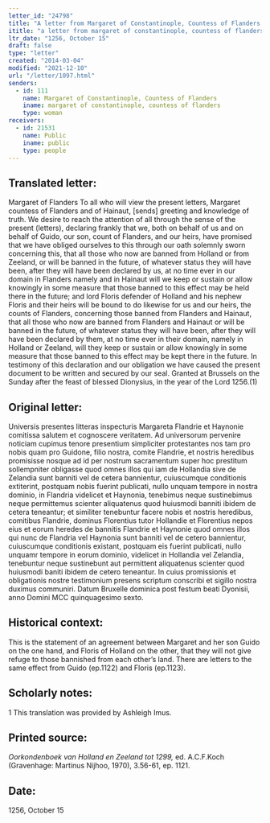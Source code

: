 ```yaml
---
letter_id: "24798"
title: "A letter from Margaret of Constantinople, Countess of Flanders (1256, October 15)"
ititle: "a letter from margaret of constantinople, countess of flanders (1256, october 15)"
ltr_date: "1256, October 15"
draft: false
type: "letter"
created: "2014-03-04"
modified: "2021-12-10"
url: "/letter/1097.html"
senders:
  - id: 111
    name: Margaret of Constantinople, Countess of Flanders
    iname: margaret of constantinople, countess of flanders
    type: woman
receivers:
  - id: 21531
    name: Public
    iname: public
    type: people
---
```

<h2> Translated letter:</h2>Margaret of Flanders
	To all who will view the present letters, Margaret countess of Flanders and of Hainaut, [sends] greeting and knowledge of truth.
	We desire to reach the attention of all through the sense of the present (letters), declaring frankly that we, both on behalf of us and on behalf of Guido, our son, count of Flanders, and our heirs, have promised that we have obliged ourselves to this through our oath solemnly sworn concerning this, that all those who now are banned from Holland or from Zeeland, or will be banned in the future, of whatever status they will have been, after they will have been declared by us, at no time ever in our domain in Flanders namely and in Hainaut will we keep or sustain or allow knowingly in some measure that those banned to this effect may be held there in the future; and lord Floris defender of Holland and his nephew Floris and their heirs will be bound to do likewise for us and our heirs, the counts of Flanders, concerning those banned from Flanders and Hainaut, that all those who now are banned from Flanders and Hainaut or will be banned in the future, of whatever status they will have been, after they will have been declared by them, at no time ever in their domain, namely in Holland or Zeeland, will they keep or sustain or allow knowingly in some measure that those banned to this effect may be kept there in the future.
	In testimony of this declaration and our obligation we have caused the present document to be written and secured by our seal.
	Granted at Brussels on the Sunday after the feast of blessed Dionysius, in the year of the Lord 1256.(1)
<h2 class="mt-4"> Original letter:</h2>Universis presentes litteras inspecturis Margareta Flandrie et Haynonie comitissa salutem et cognoscere  veritatem.
Ad universorum pervenire noticiam cupimus tenore presentium simpliciter protestantes nos tam pro nobis quam pro Guidone, filio nostra, comite Flandrie, et nostris heredibus promisisse nosque ad id per nostrum sacramentum super hoc prestitum  sollempniter obligasse quod omnes illos qui iam de Hollandia sive de Zelandia sunt banniti vel de cetera bannientur, cuiuscumque conditionis extiterint, postquam nobis fuerint publicati, nullo unquam tempore in nostra dominio, in Flandria videlicet et Haynonia, tenebimus neque sustinebimus neque permittemus scienter aliquatenus quod huiusmodi  banniti ibidem de cetera teneantur; et similiter tenebuntur facere nobis et nostris heredibus, comitibus Flandrie, dominus Florentius tutor Hollandie et Florentius nepos eius et eorum heredes de bannitis Flandrie et Haynonie quod omnes illos qui nunc de Flandria vel Haynonia sunt banniti vel de cetero bannientur, cuiuscumque conditionis existant, postquam eis fuerint publicati, nullo unquamr tempore in eorum dominio, videlicet in Hollandia vel Zelandia, tenebuntur neque sustinebunt aut permittent aliquatenus scienter quod huiusmodi baniti ibidem de cetero teneantur.
In cuius promissionis et obligationis nostre testimonium presens scriptum  conscribi et sigillo nostra duximus communiri.
Datum Bruxelle dominica post festum beati Dyonisii, anno Domini MCC quinquagesimo sexto.
<h2 class="mt-4"> Historical context:</h2>This is the statement of an agreement between Margaret and her son Guido on the one hand, and Floris of Holland on the other, that they will not give refuge to those bannished from each other’s land.  There are letters to the same effect from Guido (ep.1122) and Floris (ep.1123).
<h2 class="mt-4"> Scholarly notes:</h2>1 This translation was provided by Ashleigh Imus.
<h2 class="mt-4"> Printed source:</h2><p><em>Oorkondenboek van Holland en Zeeland tot 1299,</em> ed. A.C.F.Koch (Gravenhage: Martinus Nijhoo, 1970), 3.56-61, ep. 1121.</p><h2 class="mt-4"> Date:</h2>1256, October 15
